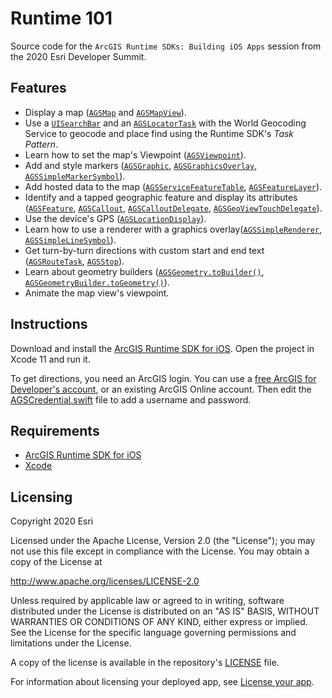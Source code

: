 # Runtime 101

Source code for the `ArcGIS Runtime SDKs: Building iOS Apps` session from the 2020 Esri Developer Summit.

## Features
* Display a map ([`AGSMap`](https://developers.arcgis.com/ios/latest/api-reference/interface_a_g_s_map.html) and [`AGSMapView`](https://developers.arcgis.com/ios/latest/api-reference/interface_a_g_s_map_view.html)).
* Use a [`UISearchBar`](https://developer.apple.com/documentation/uikit/uisearchbar) and an [`AGSLocatorTask`](https://developers.arcgis.com/ios/latest/api-reference/interface_a_g_s_locator_task.html) with the World Geocoding Service to geocode and place find using the Runtime SDK's _Task Pattern_.
* Learn how to set the map's Viewpoint ([`AGSViewpoint`](https://developers.arcgis.com/ios/latest/api-reference/interface_a_g_s_viewpoint.html)).
* Add and style markers ([`AGSGraphic`](https://developers.arcgis.com/ios/latest/api-reference/interface_a_g_s_graphic.html), [`AGSGraphicsOverlay`](https://developers.arcgis.com/ios/latest/api-reference/interface_a_g_s_graphics_overlay.html), [`AGSSimpleMarkerSymbol`](https://developers.arcgis.com/ios/latest/api-reference/interface_a_g_s_simple_marker_symbol.html)).
* Add hosted data to the map ([`AGSServiceFeatureTable`](https://developers.arcgis.com/ios/latest/api-reference/interface_a_g_s_service_feature_table.html), [`AGSFeatureLayer`](https://developers.arcgis.com/ios/latest/api-reference/interface_a_g_s_feature_layer.html)).
* Identify and a tapped geographic feature and display its attributes ([`AGSFeature`](https://developers.arcgis.com/ios/latest/api-reference/interface_a_g_s_feature.html), [`AGSCallout`](https://developers.arcgis.com/ios/latest/api-reference/interface_a_g_s_callout.html), [`AGSCalloutDelegate`](https://developers.arcgis.com/ios/latest/api-reference/protocol_a_g_s_callout_delegate-p.html), [`AGSGeoViewTouchDelegate`](https://developers.arcgis.com/ios/latest/api-reference/protocol_a_g_s_geo_view_touch_delegate-p.html)).
* Use the device's GPS ([`AGSLocationDisplay`](https://developers.arcgis.com/ios/latest/api-reference/interface_a_g_s_location_display.html)).
* Learn how to use a renderer with a graphics overlay([`AGSSimpleRenderer`](https://developers.arcgis.com/ios/latest/api-reference/interface_a_g_s_simple_renderer.html), [`AGSSimpleLineSymbol`](https://developers.arcgis.com/ios/latest/api-reference/interface_a_g_s_simple_line_symbol.html)).
* Get turn-by-turn directions with custom start and end text ([`AGSRouteTask`](https://developers.arcgis.com/ios/latest/api-reference/interface_a_g_s_route_task.html), [`AGSStop`](https://developers.arcgis.com/ios/latest/api-reference/interface_a_g_s_stop.html)).
* Learn about geometry builders ([`AGSGeometry.toBuilder()`](https://developers.arcgis.com/ios/latest/api-reference/interface_a_g_s_geometry.html#a0a5dd7e9f36c1f05971cca3f6b68d190), [`AGSGeometryBuilder.toGeometry()`](https://developers.arcgis.com/ios/latest/api-reference/interface_a_g_s_geometry_builder.html#a4b108ac0cfce067e27d3e1bd55219b57)).
* Animate the map view's viewpoint.

## Instructions
Download and install the [ArcGIS Runtime SDK for iOS](https://developers.arcgis.com/ios/).
Open the project in Xcode 11 and run it.

To get directions, you need an ArcGIS login. You can use a [free ArcGIS for Developer's account](https://developers.arcgis.com/sign-up/), or an existing ArcGIS Online account. Then edit the [AGSCredential.swift](./Runtime%20101/Extensions/AGSCredential.swift) file to add a username and password.


## Requirements
* [ArcGIS Runtime SDK for iOS](https://developers.arcgis.com/ios/)
* [Xcode](https://itunes.apple.com/us/app/xcode/id497799835?mt=12)

## Licensing
Copyright 2020 Esri

Licensed under the Apache License, Version 2.0 (the "License"); you may not use this file except in compliance with the License. You may obtain a copy of the License at

http://www.apache.org/licenses/LICENSE-2.0

Unless required by applicable law or agreed to in writing, software distributed under the License is distributed on an "AS IS" BASIS, WITHOUT WARRANTIES OR CONDITIONS OF ANY KIND, either express or implied. See the License for the specific language governing permissions and limitations under the License.

A copy of the license is available in the repository's [LICENSE](LICENSE) file.

For information about licensing your deployed app, see [License your app](https://developers.arcgis.com/ios/latest/swift/guide/license-your-app.htm).
